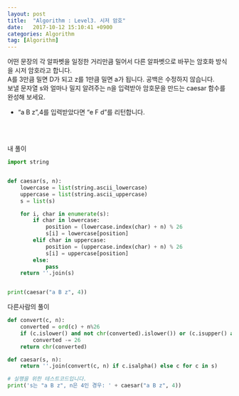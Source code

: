 ```yaml
---
layout: post
title:  "Algorithm : Level3. 시저 암호"
date:   2017-10-12 15:10:41 +0900
categories: Algorithm
tag: [Algorithm]
---
```


어떤 문장의 각 알파벳을 일정한 거리만큼 밀어서 다른 알파벳으로 바꾸는 암호화 방식을 시저 암호라고 합니다.<br>
A를 3만큼 밀면 D가 되고 z를 1만큼 밀면 a가 됩니다. 공백은 수정하지 않습니다.<br>
보낼 문자열 s와 얼마나 밀지 알려주는 n을 입력받아 암호문을 만드는 caesar 함수를 완성해 보세요.<br>
- “a B z”,4를 입력받았다면 “e F d”를 리턴합니다.

<br><br>



내 풀이

```python
import string


def caesar(s, n):
    lowercase = list(string.ascii_lowercase)
    uppercase = list(string.ascii_uppercase)
    s = list(s)

    for i, char in enumerate(s):
        if char in lowercase:
            position = (lowercase.index(char) + n) % 26
            s[i] = lowercase[position]
        elif char in uppercase:
            position = (uppercase.index(char) + n) % 26
            s[i] = uppercase[position]
        else:
            pass
    return ''.join(s)


print(caesar("a B z", 4))
```

다른사람의 풀이

```python
def convert(c, n):
    converted = ord(c) + n%26
    if (c.islower() and not chr(converted).islower()) or (c.isupper() and not chr(converted).isupper()):
        converted -= 26
    return chr(converted)

def caesar(s, n):
    return ''.join(convert(c, n) if c.isalpha() else c for c in s)

# 실행을 위한 테스트코드입니다.
print('s는 "a B z", n은 4인 경우: ' + caesar("a B z", 4))
```

